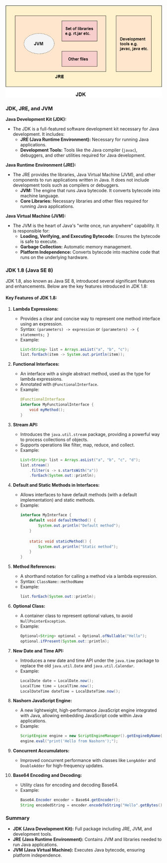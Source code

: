 ![img.png](6f1fdc93-a974-44f7-b149-1eb7193349da.png)

### JDK, JRE, and JVM

**Java Development Kit (JDK):**
- The JDK is a full-featured software development kit necessary for Java development. It includes:
    - **JRE (Java Runtime Environment):** Necessary for running Java applications.
    - **Development Tools:** Tools like the Java compiler (`javac`), debuggers, and other utilities required for Java development.

**Java Runtime Environment (JRE):**
- The JRE provides the libraries, Java Virtual Machine (JVM), and other components to run applications written in Java. It does not include development tools such as compilers or debuggers.
    - **JVM:** The engine that runs Java bytecode. It converts bytecode into machine language.
    - **Core Libraries:** Necessary libraries and other files required for running Java applications.

**Java Virtual Machine (JVM):**
- The JVM is the heart of Java's "write once, run anywhere" capability. It is responsible for:
    - **Loading, Verifying, and Executing Bytecode:** Ensures the bytecode is safe to execute.
    - **Garbage Collection:** Automatic memory management.
    - **Platform Independence:** Converts bytecode into machine code that runs on the underlying hardware.

### JDK 1.8 (Java SE 8)

JDK 1.8, also known as Java SE 8, introduced several significant features and enhancements. Below are the key features introduced in JDK 1.8:

#### Key Features of JDK 1.8:

1. **Lambda Expressions:**
    - Provides a clear and concise way to represent one method interface using an expression.
    - Syntax: `(parameters) -> expression` or `(parameters) -> { statements; }`
    - Example:
      ```java
      List<String> list = Arrays.asList("a", "b", "c");
      list.forEach(item -> System.out.println(item));
      ```

2. **Functional Interfaces:**
    - An interface with a single abstract method, used as the type for lambda expressions.
    - Annotated with `@FunctionalInterface`.
    - Example:
      ```java
      @FunctionalInterface
      interface MyFunctionalInterface {
          void myMethod();
      }
      ```

3. **Stream API:**
    - Introduces the `java.util.stream` package, providing a powerful way to process collections of objects.
    - Supports operations like filter, map, reduce, and collect.
    - Example:
      ```java
      List<String> list = Arrays.asList("a", "b", "c", "d");
      list.stream()
          .filter(s -> s.startsWith("a"))
          .forEach(System.out::println);
      ```

4. **Default and Static Methods in Interfaces:**
    - Allows interfaces to have default methods (with a default implementation) and static methods.
    - Example:
      ```java
      interface MyInterface {
          default void defaultMethod() {
              System.out.println("Default method");
          }
          
          static void staticMethod() {
              System.out.println("Static method");
          }
      }
      ```

5. **Method References:**
    - A shorthand notation for calling a method via a lambda expression.
    - Syntax: `ClassName::methodName`
    - Example:
      ```java
      list.forEach(System.out::println);
      ```

6. **Optional Class:**
    - A container class to represent optional values, to avoid `NullPointerException`.
    - Example:
      ```java
      Optional<String> optional = Optional.ofNullable("Hello");
      optional.ifPresent(System.out::println);
      ```

7. **New Date and Time API:**
    - Introduces a new date and time API under the `java.time` package to replace the old `java.util.Date` and `java.util.Calendar`.
    - Example:
      ```java
      LocalDate date = LocalDate.now();
      LocalTime time = LocalTime.now();
      LocalDateTime dateTime = LocalDateTime.now();
      ```

8. **Nashorn JavaScript Engine:**
    - A new lightweight, high-performance JavaScript engine integrated with Java, allowing embedding JavaScript code within Java applications.
    - Example:
      ```java
      ScriptEngine engine = new ScriptEngineManager().getEngineByName("nashorn");
      engine.eval("print('Hello from Nashorn');");
      ```

9. **Concurrent Accumulators:**
    - Improved concurrent performance with classes like `LongAdder` and `DoubleAdder` for high-frequency updates.

10. **Base64 Encoding and Decoding:**
    - Utility class for encoding and decoding Base64.
    - Example:
      ```java
      Base64.Encoder encoder = Base64.getEncoder();
      String encodedString = encoder.encodeToString("Hello".getBytes());
      ```

### Summary

- **JDK (Java Development Kit):** Full package including JRE, JVM, and development tools.
- **JRE (Java Runtime Environment):** Contains JVM and libraries needed to run Java applications.
- **JVM (Java Virtual Machine):** Executes Java bytecode, ensuring platform independence.

